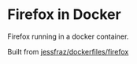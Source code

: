 # Firefox in Docker

Firefox running in a docker container.

Built from [jessfraz/dockerfiles/firefox](https://github.com/jessfraz/dockerfiles/tree/master/firefox)
